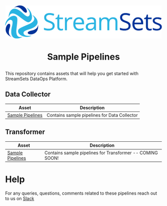 ![StreamSets Logo](images/StreamSets_Full_Color_Transparent.png)

<h1><p align="center">Sample Pipelines</p></h1>

This repository contains assets that will help you get started with StreamSets DataOps Platform.

## Data Collector

| Asset            | Description     |
| --------------- | --------------- |
| [Sample Pipelines](./DataCollector) | Contains sample pipelines for Data Collector |

## Transformer

| Asset            | Description     |
| --------------- | --------------- |
| [Sample Pipelines](./Transformer) | Contains sample pipelines for Transformer -- COMING SOON! |

# Help

For any queries, questions, comments related to these pipelines reach out to us on [Slack](https://streamsetters-slack.herokuapp.com/)
